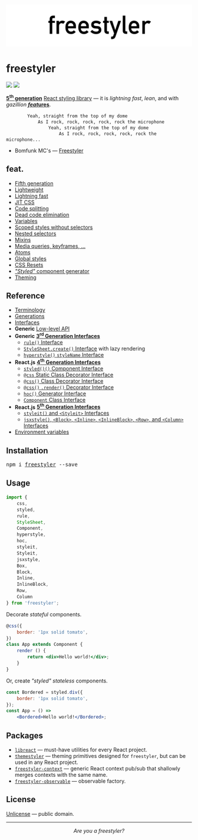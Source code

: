 ![libreact logo](./docs/assets/freestyler.png)

# freestyler

[![][npm-badge]][npm-url] [![][travis-badge]][travis-url]

[**5<sup>th</sup> generation**](./docs/en/generations.md) [React styling library][npm-url] &mdash;
it is *lightning fast*, *lean*, and with *gazillion* [__*feat*ures__](#feat).

```
        Yeah, straight from the top of my dome
            As I rock, rock, rock, rock, rock the microphone
                Yeah, straight from the top of my dome
                    As I rock, rock, rock, rock, rock the microphone...
```

- Bomfunk MC's &mdash; [Freestyler](https://www.youtube.com/watch?v=ymNFyxvIdaM)


## feat.

- [Fifth generation](./docs/en/feat/fifth-generation.md)
- [Lightweight](./docs/en/feat/lightweight.md)
- [Lightning fast](./docs/en/feat/fast.md)
- [JIT CSS](./docs/en/feat/jit-css.md)
- [Code splitting](./docs/en/feat/code-splitting.md)
- [Dead code elimination](./docs/en/feat/dead-code-elimination.md)
- [Variables](./docs/en/feat/variables.md)
- [Scoped styles without selectors](./docs/en/feat/scoped.md)
- [Nested selectors](./docs/en/feat/nesting.md)
- [Mixins](./docs/en/feat/mixins.md)
- [Media queries, keyframes, ...](./docs/en/feat/media.md)
- [Atoms](./docs/en/feat/atoms.md)
- [Global styles](./docs/en/feat/global.md)
- [CSS Resets](./docs/en/feat/resets.md)
- [*"Styled"* component generator](./docs/en/feat/styled-components.md)
- [Theming](./docs/en/feat/theming.md)


## Reference

- [Terminology](./docs/en/terminology.md)
- [Generations](./docs/en/generations.md)
- [Interfaces](./docs/en/interfaces.md)
- __Generic__ [Low-level API](./docs/en/low-level-api.md)
- __Generic__ [__3<sup>rd</sup> Generation Interfaces__](./docs/en/3rd-gen.md)
    - [`rule()` Interface](./docs/en/rule.md)
    - [`StyleSheet.create()` Interface](./docs/en/StyleSheet.md) with lazy rendering
    - [`hyperstyle()` `styleName` Interface](./docs/en/hyperstyle.md)
- __React.js__ [__4<sup>th</sup> Generation Interfaces__](./docs/en/4th-gen.md)
    - [`styled()()` Component Interface](./docs/en/styled.md)
    - [`@css` Static Class Decorator Interface](./docs/en/css-static-class-decorator.md)
    - [`@css()` Class Decorator Interface](./docs/en/css-class-decorator.md)
    - [`@css()` `.render()` Decorator Interface](./docs/en/css-render-decorator.md)
    - [`hoc()` Generator Interface](./docs/en/hoc-generator.md)
    - [`Component` Class Interface](./docs/en/component-class.md)
- __React.js__ [__5<sup>th</sup> Generation Interfaces__](./docs/en/5th-gen.md)
    - [`styleit()` and `<Styleit>` Interfaces](./docs/en/styleit.md)
    - [`jsxstyle()`, `<Block>`, `<Inline>`, `<InlineBlock>`, `<Row>`, and `<Column>` Interfaces](./docs/en/jsxstyle.md)
- [Environment variables](./docs/en/env-vars.md)


## Installation

<pre>
npm i <a href="https://www.npmjs.com/package/freestyler">freestyler</a> --save
</pre>


## Usage

```js
import {
    css,
    styled,
    rule,
    StyleSheet,
    Component,
    hyperstyle,
    hoc,
    styleit,
    Styleit,
    jsxstyle,
    Box,
    Block,
    Inline,
    InlineBlock,
    Row,
    Column
} from 'freestyler';
```

Decorate *stateful* components.

```jsx
@css({
    border: '1px solid tomato',
})
class App extends Component {
    render () {
        return <div>Hello world!</div>;
    }
}
```

Or, create *"styled" stateless* components.

```jsx
const Bordered = styled.div({
    border: '1px solid tomato',
});
const App = () =>
    <Bordered>Hello world!</Bordered>;
```


## Packages

  - [`libreact`](https://github.com/MailOnline/libreact) &mdash; must-have utilities for every React project.
  - [`themestyler`](https://www.npmjs.com/package/themestyler) &mdash; theming primitives designed for `freestyler`, but can be used in any React project.
  - [`freestyler-context`](https://www.npmjs.com/package/freestyler-context) &mdash; generic React context pub/sub that shallowly merges contexts with the same name.
  - [`freestyler-observable`](https://www.npmjs.com/package/freestyler-observable) &mdash; observable factory.


## License

[Unlicense](./LICENSE) &mdash; public domain.


-------

<div style="text-align:center"><center><i>Are you a freestyler?</i></center></div>


[npm-url]: https://www.npmjs.com/package/freestyler
[npm-badge]: https://img.shields.io/npm/v/freestyler.svg
[travis-url]: https://travis-ci.org/streamich/freestyler
[travis-badge]: https://travis-ci.org/streamich/freestyler.svg?branch=master
